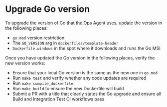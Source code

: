 # Upgrade Go version

To upgrade the version of Go that the Ops Agent uses, update the version in the following places:

* `go.mod` version restriction
* The `GO_VERSION` arg in `dockerfiles/template-header`
* `Dockerfile.windows` in the spot where it downloads and runs the Go MSI

Once you have updated the Go version in the following places, verify the new version works:

* Ensure that your local Go version is the same as the new one in `go.mod` 
* Run `make test` and verify whether any code updates are required
* Run `make compile_dockerfile`
* Run `make build` to ensure the new Dockerfile will build
* Submit a PR with a title that clearly states the Go upgrade and ensure all Build and Integration Test CI workflows pass